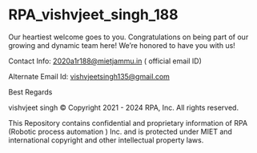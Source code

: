 # RPA_vishvjeet_singh_188








Our heartiest welcome goes to you. Congratulations on being part of our growing and dynamic team here! We’re honored to have you with us!

Contact Info: 2020a1r188@mietjammu.in ( official email ID)

Alternate Email Id: vishvjeetsingh135@gmail.com

Best Regards

vishvjeet singh © Copyright 2021 - 2024 RPA, Inc. All rights reserved.

This Repository contains confidential and proprietary information of RPA (Robotic process automation ) Inc. and is protected under MIET and international copyright and other intellectual property laws.
